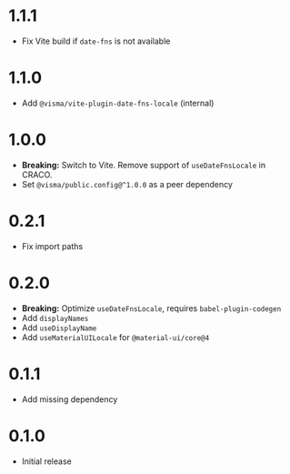 # 1.1.1

- Fix Vite build if `date-fns` is not available

# 1.1.0

- Add `@visma/vite-plugin-date-fns-locale` (internal)

# 1.0.0

- **Breaking:** Switch to Vite. Remove support of `useDateFnsLocale` in CRACO.
- Set `@visma/public.config@^1.0.0` as a peer dependency

# 0.2.1

- Fix import paths

# 0.2.0

- **Breaking:** Optimize `useDateFnsLocale`, requires `babel-plugin-codegen`
- Add `displayNames`
- Add `useDisplayName`
- Add `useMaterialUILocale` for `@material-ui/core@4`

# 0.1.1

- Add missing dependency

# 0.1.0

- Initial release
